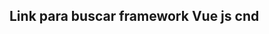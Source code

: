 ## Link para buscar framework Vue js cnd

<script src="https://cdn.jsdelivr.net/npm/vue@2/dist/vue.js"></script>

#
            